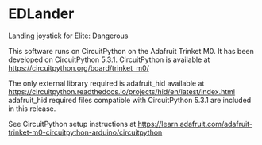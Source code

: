 # EDLander
Landing joystick for Elite: Dangerous

This software runs on CircuitPython on the Adafruit Trinket M0. It has been developed on CircuitPython 5.3.1.
CircuitPython is available at https://circuitpython.org/board/trinket_m0/

The only external library required is adafruit_hid available at https://circuitpython.readthedocs.io/projects/hid/en/latest/index.html
adafruit_hid required files compatible with CircuitPython 5.3.1 are included in this release.

See CircuitPython setup instructions at https://learn.adafruit.com/adafruit-trinket-m0-circuitpython-arduino/circuitpython
